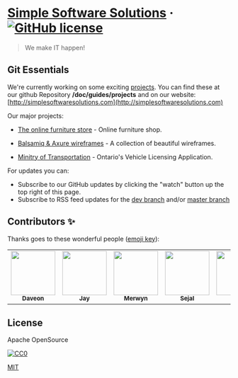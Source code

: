 # [Simple Software Solutions](http://simplesoftwaresolutions.com) &middot; [![GitHub license](https://img.shields.io/badge/license-MIT-blue.svg)](https://github.com/facebook/react/blob/master/LICENSE)

> We make IT happen!

## Git Essentials

We're currently working on some exciting [projects](https://github.com/Simple-Software-Solutions-Inc/BooksOnline-CSAC45). You can find these at our github Repository **<repos>/doc/guides/projects** and on our website: [http://simplesoftwaresolutions.com](http://simplesoftwaresolutions.com)

Our major projects:

- [The online furniture store](https://ikea.com) - Online furniture shop.

- [Balsamiq & Axure wireframes](http://www.alohaeditor.org/guides/) - A collection of beautiful wireframes.

- [Minitry of Transportation](https://drivetest.ca) - Ontario's Vehicle Licensing Application.

For updates you can:

- Subscribe to our GitHub updates by clicking the "watch" button up the top right of this page.
- Subscribe to RSS feed updates for the [dev branch](https://github.com/Simple-Software-Solutions-Inc) and/or [master branch](https://github.com/Simple-Software-Solutions-Inc)

## Contributors ✨

Thanks goes to these wonderful people ([emoji key](https://allcontributors.org/docs/en/emoji-key)):

<table>
    <tr>
    <td align="center"><a href="https://simplesoftware.com">
      <img src="https://media-private.canva.com/nm-yY/MAEeR_nm-yY/1/tl.jpg?X-Amz-Algorithm=AWS4-HMAC-SHA256&X-Amz-Credential=AKIAJWF6QO3UH4PAAJ6Q%2F20210604%2Fus-east-1%2Fs3%2Faws4_request&X-Amz-Date=20210604T103906Z&X-Amz-Expires=31323&X-Amz-Signature=ccfc0707447f3cdd2249b2fca96e0f815feb0d0083204faadf11c66e36830a1f&X-Amz-SignedHeaders=host&response-expires=Fri%2C%2004%20Jun%202021%2019%3A21%3A09%20GMT" width="100px;" alt=""/><br /><sub><b>Daveon</b></sub></a><br />
   </td>
   <td align="center"><a href="https://simplesoftware.com">
      <img src="https://media-private.canva.com/upVrM/MAEeRxupVrM/1/tl.jpg?X-Amz-Algorithm=AWS4-HMAC-SHA256&X-Amz-Credential=AKIAJWF6QO3UH4PAAJ6Q%2F20210604%2Fus-east-1%2Fs3%2Faws4_request&X-Amz-Date=20210604T122213Z&X-Amz-Expires=23426&X-Amz-Signature=5c60903dd5ca4f5a8137a79e39ed2cf08773dd20c07b87d99fb1d88695797136&X-Amz-SignedHeaders=host&response-expires=Fri%2C%2004%20Jun%202021%2018%3A52%3A39%20GMT" width="100px;" alt=""/><br /><sub><b>Jay</b></sub></a><br />
   </td>
   <td align="center"><a href="https://simplesoftware.com">
      <img src="https://media-private.canva.com/lpc4Y/MAEeR-lpc4Y/1/tl.jpg?X-Amz-Algorithm=AWS4-HMAC-SHA256&X-Amz-Credential=AKIAJWF6QO3UH4PAAJ6Q%2F20210604%2Fus-east-1%2Fs3%2Faws4_request&X-Amz-Date=20210604T085025Z&X-Amz-Expires=36792&X-Amz-Signature=9798943eaaf3c1ad3543662c21cace46b3ffd77182af28bb7542fc2d634e73f6&X-Amz-SignedHeaders=host&response-expires=Fri%2C%2004%20Jun%202021%2019%3A03%3A37%20GMT" width="100px;" alt=""/><br /><sub><b>Merwyn</b></sub></a><br />
   </td>
   <td align="center"><a href="https://simplesoftware.com">
      <img src="https://media-private.canva.com/sJCNg/MAEeR3sJCNg/1/tl.jpg?X-Amz-Algorithm=AWS4-HMAC-SHA256&X-Amz-Credential=AKIAJWF6QO3UH4PAAJ6Q%2F20210604%2Fus-east-1%2Fs3%2Faws4_request&X-Amz-Date=20210604T023025Z&X-Amz-Expires=61295&X-Amz-Signature=419ad42ec7b3b5027849ec0f7c38a4819e386deaf7dc359a5af1ef5d130f2101&X-Amz-SignedHeaders=host&response-expires=Fri%2C%2004%20Jun%202021%2019%3A32%3A00%20GMT" width="100px;" alt=""/><br /><sub><b>Sejal</b></sub></a><br />
   </td>
   <td align="center"><a href="https://simplesoftware.com">
      <img src="https://media-private.canva.com/bwx50/MAEeR4bwx50/1/tl.jpg?X-Amz-Algorithm=AWS4-HMAC-SHA256&X-Amz-Credential=AKIAJWF6QO3UH4PAAJ6Q%2F20210603%2Fus-east-1%2Fs3%2Faws4_request&X-Amz-Date=20210603T173559Z&X-Amz-Expires=93289&X-Amz-Signature=3e508d2fe7e4dab14ef9ec2bf04e6a8b22d67f9abc61528f27eba26c6a25c298&X-Amz-SignedHeaders=host&response-expires=Fri%2C%2004%20Jun%202021%2019%3A30%3A48%20GMT" width="100px;" alt=""/><br /><sub><b>Vijay</b></sub></a><br />
   </td>
  </tr>
</table>
  
## License
Apache OpenSource

[![CC0](https://upload.wikimedia.org/wikipedia/commons/thumb/7/7e/Apache_Feather_Logo.svg/136px-Apache_Feather_Logo.svg.png?uselang=fr)](https://github.com/Simple-Software-Solutions-Inc)

[MIT](https://choosealicense.com/licenses/mit/)
